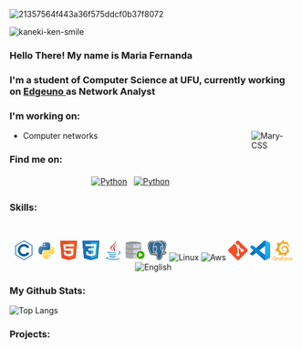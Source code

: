 
 
 ![21357564f443a36f575ddcf0b37f8072](https://user-images.githubusercontent.com/57708477/147961794-07e71617-7252-4976-b520-2e8ed0f143c8.png)

![kaneki-ken-smile](https://user-images.githubusercontent.com/57708477/232054218-a26006e6-63f1-4910-a181-426923ecf7f5.gif)



 ### Hello There! My name is Maria Fernanda

### I'm a student of Computer Science at UFU, currently working on <a href="https://edgeuno.com/"> Edgeuno </a> as Network Analyst
</h2>

### I'm working on:
<img align="right" alt="Mary-CSS" height="90" width="80" src="https://user-images.githubusercontent.com/57708477/130838973-baf70203-a938-49f7-88ba-93893839e216.png">

- Computer networks

### Find me on:


<p align="center">
 <a href="https://www.linkedin.com/in/maria-fernanda-gouveia-083374218/" target="_blank" rel="noopener noreferrer"> <img src="https://cdn.jsdelivr.net/npm/simple-icons@v3/icons/linkedin.svg" alt="Python" height="40" style="vertical-align:top; margin:4px"></a>
 <a href="mailto:mariagouveia.comp@gmail.com"> <img src="https://cdn.jsdelivr.net/npm/simple-icons@v3/icons/gmail.svg" alt="Python" height="40" style="vertical-align:top; margin:4px"></a>
</p>
 
### Skills:

 
 <div style="display: inline_block"><br> 
 <p align = "center">
  <img alt="C" height="35" width="35" src="https://github.com/devicons/devicon/blob/master/icons/c/c-line.svg">  
  <img alt="Python" height="35" width="35" src="https://github.com/devicons/devicon/blob/master/icons/python/python-original.svg">
  <img alt="HTML" height="35" width="35" src="https://github.com/devicons/devicon/blob/master/icons/html5/html5-original.svg">
  <img alt="CSS" height="35" width="35" src="https://github.com/devicons/devicon/blob/master/icons/css3/css3-original.svg">
  <img  alt="Java" height="35" width="35" src="https://github.com/devicons/devicon/blob/master/icons/java/java-original.svg">
   <img  alt="DB" height="35" width="35" src="https://github.com/devicons/devicon/blob/master/icons/sqldeveloper/sqldeveloper-original.svg">
  <img  alt="Postgresql" height="35" width="35" src="https://github.com/devicons/devicon/blob/master/icons/postgresql/postgresql-original.svg">
  <img alt="Linux" height="35" width="35" src="https://user-images.githubusercontent.com/57708477/198693268-78e5331e-778f-42ed-9333-0d2fea94e99a.png">
 <img alt="Aws" height="35" width="35" src="https://user-images.githubusercontent.com/57708477/198695216-f7ab6ac0-d135-4001-9ab0-ff081af10a27.png">
  <img alt="Git" height="35" width="35" src="https://github.com/devicons/devicon/blob/master/icons/git/git-original.svg">
  <img alt="Vscode" height="35" width="35" src="https://github.com/devicons/devicon/blob/master/icons/vscode/vscode-original.svg">
  <img  alt="Grafana" height="35" width="35" src="https://github.com/devicons/devicon/blob/master/icons/grafana/grafana-plain-wordmark.svg">
  <img  alt="English" height="35" width="35" src="https://user-images.githubusercontent.com/57708477/130839211-2107f09f-56b6-4e56-9d41-5533930befed.png">
  </p>

###  My Github Stats:
  
   ![Top Langs](https://github-readme-stats.vercel.app/api/top-langs/?username=lordmary&theme=github_dark)
  
### Projects:
</div>
